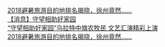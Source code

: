   
[2018避暑旅游目的地排名揭晓，徐州竟然……](http://www.dianyue.me/archives/246/67sb04k62s9gq6nx/)  
[【消息】守望相助好家园](http://www.dianyue.me/archives/280/wdjg0o5pkz1c9wqx/)  
[“守望相助好家园”乌拉特中旗农牧民 文艺汇演精彩上演](http://www.dianyue.me/archives/537/zq2m6je5fipu2etg/)  
[2018避暑旅游目的地排名揭晓，徐州竟然……](http://www.dianyue.me/archives/246/67sb04k62s9gq6nx/)